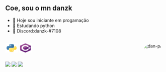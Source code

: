 ## Coe, sou o mn danzk


- 🔭 Hoje sou iniciante em progamação
- 👾 Estudando python
- 🤑 Discord:danzk-#7108

<div style="display: inline_block"><br>
  <img align="center" alt="dan-Python" height="30" width="40" src="https://raw.githubusercontent.com/devicons/devicon/master/icons/python/python-original.svg">
  <img align="center" alt="dan-Csharp" height="30" width="40" src="https://raw.githubusercontent.com/devicons/devicon/master/icons/csharp/csharp-original.svg">
  <img align="right" alt="dan-pic" height="150" style="border-radius:50px;" 
src="https://media.giphy.com/media/8DTnuPhxv0m4w/giphy.gif">
</div>

##

<div>
  <a href="https://www.instagram.com/daniel_alvzz" target="_blank"><img src="https://img.shields.io/badge/-Instagram-%23E4405F?style=for-the-badge&logo=instagram&logoColor=white" target="_blank"></a> 
  <a href = "mailto:daanyouu@gmail.com"><img src="https://img.shields.io/badge/-Gmail-%23333?style=for-the-badge&logo=gmail&logoColor=white" target="_blank"></a>
  <a href="https://www.linkedin.com/in/dan-undefined-ba0a09273" target="_blank"><img src="https://img.shields.io/badge/-LinkedIn-%230077B5?style=for-the-badge&logo=linkedin&logoColor=white" target="_blank"></a>
<div>
